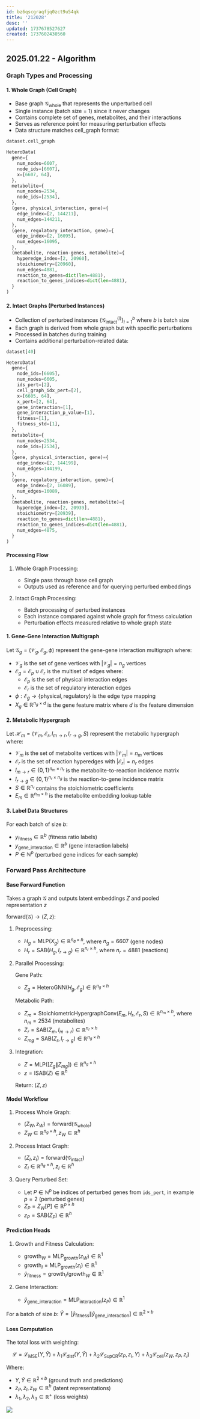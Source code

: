 ```yaml
---
id: bz6qscgraqfjq0zct9u54qk
title: '212028'
desc: ''
updated: 1737678527627
created: 1737602430560
---
```

## 2025.01.22 - Algorithm

### Graph Types and Processing

#### 1. Whole Graph (Cell Graph)

- Base graph $\mathcal{G}_\text{whole}$ that represents the unperturbed cell
- Single instance (batch size = 1) since it never changes
- Contains complete set of genes, metabolites, and their interactions
- Serves as reference point for measuring perturbation effects
- Data structure matches cell_graph format:

```python
dataset.cell_graph

HeteroData(
  gene={
    num_nodes=6607,
    node_ids=[6607],
    x=[6607, 64],
  },
  metabolite={
    num_nodes=2534,
    node_ids=[2534],
  },
  (gene, physical_interaction, gene)={
    edge_index=[2, 144211],
    num_edges=144211,
  },
  (gene, regulatory_interaction, gene)={
    edge_index=[2, 16095],
    num_edges=16095,
  },
  (metabolite, reaction-genes, metabolite)={
    hyperedge_index=[2, 20960],
    stoichiometry=[20960],
    num_edges=4881,
    reaction_to_genes=dict(len=4881),
    reaction_to_genes_indices=dict(len=4881),
  }
)
```

#### 2. Intact Graphs (Perturbed Instances)

- Collection of perturbed instances $\{\mathcal{G}_\text{intact}^{(i)}\}_{i=1}^b$ where $b$ is batch size
- Each graph is derived from whole graph but with specific perturbations
- Processed in batches during training
- Contains additional perturbation-related data:

```python
dataset[40]

HeteroData(
  gene={
    node_ids=[6605],
    num_nodes=6605,
    ids_pert=[2],
    cell_graph_idx_pert=[2],
    x=[6605, 64],
    x_pert=[2, 64],
    gene_interaction=[1],
    gene_interaction_p_value=[1],
    fitness=[1],
    fitness_std=[1],
  },
  metabolite={
    num_nodes=2534,
    node_ids=[2534],
  },
  (gene, physical_interaction, gene)={
    edge_index=[2, 144199],
    num_edges=144199,
  },
  (gene, regulatory_interaction, gene)={
    edge_index=[2, 16089],
    num_edges=16089,
  },
  (metabolite, reaction-genes, metabolite)={
    hyperedge_index=[2, 20939],
    stoichiometry=[20939],
    reaction_to_genes=dict(len=4881),
    reaction_to_genes_indices=dict(len=4881),
    num_edges=4875,
  }
)
```

#### Processing Flow

1. Whole Graph Processing:
   - Single pass through base cell graph
   - Outputs used as reference and for querying perturbed embeddings

2. Intact Graph Processing:
   - Batch processing of perturbed instances
   - Each instance compared against whole graph for fitness calculation
   - Perturbation effects measured relative to whole graph state

#### 1. Gene-Gene Interaction Multigraph

Let $\mathcal{G}_g = (\mathcal{V}_g, \mathcal{E}_g, \phi)$ represent the gene-gene interaction multigraph where:

- $\mathcal{V}_g$ is the set of gene vertices with $|\mathcal{V}_g| = n_g$ vertices
- $\mathcal{E}_g = \mathcal{E}_p \cup \mathcal{E}_r$ is the multiset of edges where:
  - $\mathcal{E}_p$ is the set of physical interaction edges
  - $\mathcal{E}_r$ is the set of regulatory interaction edges
- $\phi: \mathcal{E}_g \rightarrow \{\text{physical}, \text{regulatory}\}$ is the edge type mapping
- $X_g \in \mathbb{R}^{n_g \times d}$ is the gene feature matrix where $d$ is the feature dimension

#### 2. Metabolic Hypergraph

Let $\mathcal{H}_m = (\mathcal{V}_m, \mathcal{E}_r, I_{m→r}, I_{r→g}, S)$ represent the metabolic hypergraph where:

- $\mathcal{V}_m$ is the set of metabolite vertices with $|\mathcal{V}_m| = n_m$ vertices
- $\mathcal{E}_r$ is the set of reaction hyperedges with $|\mathcal{E}_r| = n_r$ edges
- $I_{m→r} \in \{0,1\}^{n_m \times n_r}$ is the metabolite-to-reaction incidence matrix
- $I_{r→g} \in \{0,1\}^{n_r \times n_g}$ is the reaction-to-gene incidence matrix
- $S \in \mathbb{R}^{n_r}$ contains the stoichiometric coefficients
- $E_m \in \mathbb{R}^{n_m \times h}$ is the metabolite embedding lookup table

#### 3. Label Data Structures

For each batch of size $b$:

- $y_\text{fitness} \in \mathbb{R}^b$ (fitness ratio labels)
- $y_\text{gene\_interaction} \in \mathbb{R}^b$ (gene interaction labels)
- $P \in \mathbb{N}^p$ (perturbed gene indices for each sample)

### Forward Pass Architecture

#### Base Forward Function

Takes a graph $\mathcal{G}$ and outputs latent embeddings $Z$ and pooled representation $z$

$\text{forward}(\mathcal{G}) → (Z, z):$

1. Preprocessing:
   - $H_g = \text{MLP}(X_g) \in \mathbb{R}^{n_g \times h}$, where $n_g = 6607$ (gene nodes)
   - $H_r = \text{SAB}(H_g, I_{r→g}) \in \mathbb{R}^{n_r \times h}$, where $n_r = 4881$ (reactions)

2. Parallel Processing:

   Gene Path:
   - $Z_g = \text{HeteroGNN}(H_g, \mathcal{E}_g) \in \mathbb{R}^{n_g \times h}$

   Metabolic Path:
   - $Z_m = \text{StoichiometricHypergraphConv}(E_m, H_r, \mathcal{E}_r, S) \in \mathbb{R}^{n_m \times h}$, where $n_m = 2534$ (metabolites)
   - $Z_r = \text{SAB}(Z_m, I_{m→r}) \in \mathbb{R}^{n_r \times h}$
   - $Z_{mg} = \text{SAB}(Z_r, I_{r→g}) \in \mathbb{R}^{n_g \times h}$

3. Integration:
   - $Z = \text{MLP}([Z_g \| Z_{mg}]) \in \mathbb{R}^{n_g \times h}$
   - $z = \text{ISAB}(Z) \in \mathbb{R}^{h}$

   Return: $(Z, z)$

#### Model Workflow

1. Process Whole Graph:
   - $(Z_W, z_W) = \text{forward}(\mathcal{G}_\text{whole})$
   - $Z_W \in \mathbb{R}^{n_g \times h}, z_W \in \mathbb{R}^{h}$

2. Process Intact Graph:
   - $(Z_I, z_I) = \text{forward}(\mathcal{G}_\text{intact})$
   - $Z_I \in \mathbb{R}^{n_g \times h}, z_I \in \mathbb{R}^{h}$

3. Query Perturbed Set:
   - Let $P \in \mathbb{N}^p$ be indices of perturbed genes from `ids_pert`, in example $p = 2$ (perturbed genes)
   - $Z_P = Z_W[P] \in \mathbb{R}^{p \times h}$
   - $z_P = \text{SAB}(Z_P) \in \mathbb{R}^{h}$

#### Prediction Heads

1. Growth and Fitness Calculation:
   - $\text{growth}_W = \text{MLP}_\text{growth}(z_W) \in \mathbb{R}^{1}$
   - $\text{growth}_I = \text{MLP}_\text{growth}(z_I) \in \mathbb{R}^{1}$
   - $\hat{y}_\text{fitness} = \text{growth}_I/\text{growth}_W \in \mathbb{R}^{1}$

2. Gene Interaction:
   - $\hat{y}_\text{gene\_interaction} = \text{MLP}_\text{interaction}(z_P) \in \mathbb{R}^{1}$

For a batch of size $b$:
$\hat{Y} = [\hat{y}_\text{fitness} \| \hat{y}_\text{gene\_interaction}] \in \mathbb{R}^{2 \times b}$

#### Loss Computation

The total loss with weighting:

$$\mathcal{L}=\mathcal{L}_{\text{MSE}}(Y, \hat{Y})+\lambda_1 \mathcal{L}_{\text{dist}}(Y, \hat{Y})+\lambda_2 \mathcal{L}_{\text{SupCR}}(z_P, z_I, Y)+\lambda_3 \mathcal{L}_{\text{cell}}(z_W, z_P, z_I)$$

Where:

- $Y, \hat{Y} \in \mathbb{R}^{2 \times b}$ (ground truth and predictions)
- $z_P, z_I, z_W \in \mathbb{R}^{h}$ (latent representations)
- $\lambda_1, \lambda_2, \lambda_3 \in \mathbb{R}^+$ (loss weights)


![](./assets/images/diagram-1.svg)